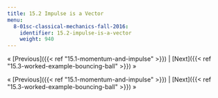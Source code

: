 ```yaml
---
title: 15.2 Impulse is a Vector
menu:
  8-01sc-classical-mechanics-fall-2016:
    identifier: 15.2-impulse-is-a-vector
    weight: 940
---
```

« [Previous]({{< ref "15.1-momentum-and-impulse" >}}) | [Next]({{< ref "15.3-worked-example-bouncing-ball" >}}) »

« [Previous]({{< ref "15.1-momentum-and-impulse" >}}) | [Next]({{< ref "15.3-worked-example-bouncing-ball" >}}) »
